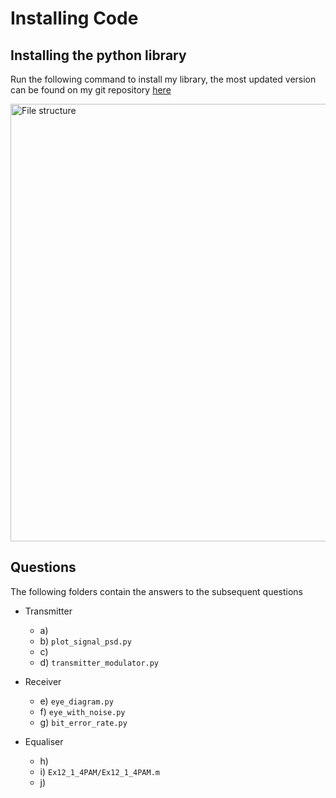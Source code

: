 # Installing Code

## Installing the python library

Run the following command to install my library, the most updated version can be found on my git repository [here](https://git.sys-io.net/scm/enel422/python-comms-utils)

<img alt="File structure" src="https://storage.googleapis.com/git-selector/misc/comms-setup.png" width="700" height="auto"/>

## Questions
The following folders contain the answers to the subsequent questions
-   Transmitter
    - a)
    - b)    `plot_signal_psd.py`
    - c)
    - d)    `transmitter_modulator.py`

-   Receiver
    - e)    `eye_diagram.py`
    - f)    `eye_with_noise.py`
    - g)    `bit_error_rate.py`
-   Equaliser
    - h)
    - i)    `Ex12_1_4PAM/Ex12_1_4PAM.m`
    - j)